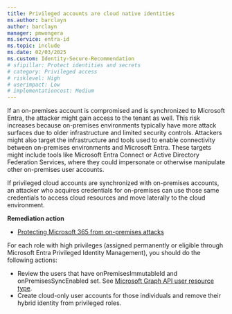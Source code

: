 ```yaml
---
title: Privileged accounts are cloud native identities  
ms.author: barclayn
author: barclayn
manager: pmwongera
ms.service: entra-id
ms.topic: include
ms.date: 02/03/2025
ms.custom: Identity-Secure-Recommendation
# sfipillar: Protect identities and secrets
# category: Privileged access
# risklevel: High
# userimpact: Low
# implementationcost: Medium
---
```

If an on-premises account is compromised and is synchronized to Microsoft Entra, the attacker might gain access to the tenant as well. This risk increases because on-premises environments typically have more attack surfaces due to older infrastructure and limited security controls. Attackers might also target the infrastructure and tools used to enable connectivity between on-premises environments and Microsoft Entra. These targets might include tools like Microsoft Entra Connect or Active Directory Federation Services, where they could impersonate or otherwise manipulate other on-premises user accounts.

If privileged cloud accounts are synchronized with on-premises accounts, an attacker who acquires credentials for on-premises can use those same credentials to access cloud resources and move laterally to the cloud environment.

**Remediation action**

- [Protecting Microsoft 365 from on-premises attacks](/entra/architecture/protect-m365-from-on-premises-attacks#specific-security-recommendations)

For each role with high privileges (assigned permanently or eligible through Microsoft Entra Privileged Identity Management), you should do the following actions:

- Review the users that have onPremisesImmutableId and onPremisesSyncEnabled set. See [Microsoft Graph API user resource type](/graph/api/resources/user).
- Create cloud-only user accounts for those individuals and remove their hybrid identity from privileged roles.
